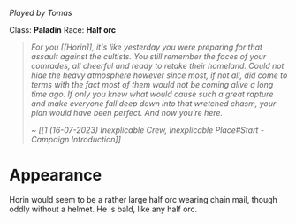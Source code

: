 *Played by Tomas*

Class: **Paladin**
Race: **Half orc**

> *For you [[Horin]], it's like yesterday you were preparing for that assault against the cultists. You still remember the faces of your comrades, all cheerful and ready to retake their homeland. Could not hide the heavy atmosphere however since most, if not all, did come to terms with the fact most of them would not be coming alive a long time ago.*
> *If only you knew what would cause such a great rapture and make everyone fall deep down into that wretched chasm, your plan would have been perfect. And now you're here.*
> 
> *~ [[1 (16-07-2023) Inexplicable Crew, Inexplicable Place#Start - Campaign Introduction]]*

# Appearance

Horin would seem to be a rather large half orc wearing chain mail, though oddly without a helmet.
He is bald, like any half orc.

